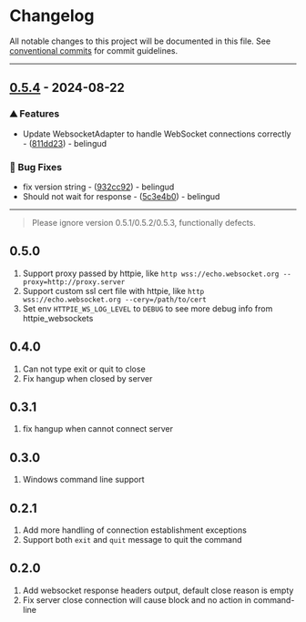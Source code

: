 # Changelog
All notable changes to this project will be documented in this file. See [conventional commits](https://www.conventionalcommits.org/) for commit guidelines.

---
## [0.5.4](https://github.com/belingud/httpie-websockets/compare/v0.5.3..v0.5.4) - 2024-08-22

### ⛰️  Features

- Update WebsocketAdapter to handle WebSocket connections correctly - ([811dd23](https://github.com/belingud/httpie-websockets/commit/811dd2343ac8c4120dc306c7a82ca293b60bb3a0)) - belingud

### 🐛 Bug Fixes

- fix version string - ([932cc92](https://github.com/belingud/httpie-websockets/commit/932cc924831498b3298436cc8a0e55e0eefb14c5)) - belingud
- Should not wait for response - ([5c3e4b0](https://github.com/belingud/httpie-websockets/commit/5c3e4b0988efecb58fb3062584aadd3b61557048)) - belingud

---

> Please ignore version 0.5.1/0.5.2/0.5.3, functionally defects.

## 0.5.0

1. Support proxy passed by httpie, like `http wss://echo.websocket.org --proxy=http://proxy.server`
2. Support custom ssl cert file with httpie, like `http wss://echo.websocket.org --cery=/path/to/cert`
3. Set env `HTTPIE_WS_LOG_LEVEL` to `DEBUG` to see more debug info from httpie_websockets

## 0.4.0

1. Can not type exit or quit to close
2. Fix hangup when closed by server

## 0.3.1

1. fix hangup when cannot connect server

## 0.3.0

1. Windows command line support

## 0.2.1

1. Add more handling of connection establishment exceptions
2. Support both `exit` and `quit` message to quit the command

## 0.2.0

1. Add websocket response headers output, default close reason is empty
2. Fix server close connection will cause block and no action in command-line

